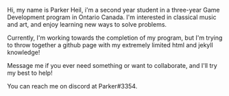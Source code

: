 Hi, my name is Parker Heil, i'm a second year student in a three-year Game Development program in Ontario Canada. 
I'm interested in classical music and art, and enjoy learning new ways to solve problems.

Currently, I'm working towards the completion of my program, but I'm trying to throw together a github page with my extremely limited html and jekyll knowledge!

Message me if you ever need something or want to collaborate, and I'll try my best to help!

You can reach me on discord at Parker#3354.
